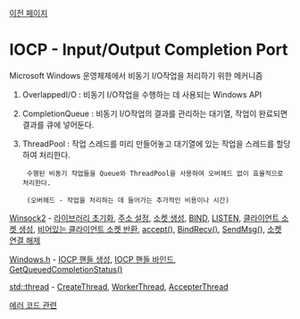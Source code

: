 [이전 페이지](https://github.com/kksoo0131/Study)
# IOCP - Input/Output Completion Port

  Microsoft Windows 운영체제에서 비동기 I/O작업을 처리하기 위한 메커니즘
  

1. OverlappedI/O : 비동기 I/O작업을 수행하는 데 사용되는 Windows API

2. CompletionQueue : 비동기 I/O작업의 결과를 관리하는 대기열, 작업이 완료되면 결과를 큐에 넣어둔다.

3. ThreadPool : 작업 스레드를 미리 만들어놓고 대기열에 있는 작업을 스레드를 할당하여 처리한다.

        수행된 비동기 작업들을 Queue와 ThreadPool을 사용하여 오버헤드 없이 효율적으로 처리한다.
        
        (오버헤드 - 작업을 처리하는 데 들어가는 추가적인 비용이나 시간)
	

[Winsock2](https://github.com/kksoo0131/Study/tree/main/IOCP/Winsock) - [라이브러리 초기화](https://github.com/kksoo0131/Study/blob/main/IOCP/Winsock/%EB%9D%BC%EC%9D%B4%EB%B8%8C%EB%9F%AC%EB%A6%AC%20%EC%B4%88%EA%B8%B0%ED%99%94.cpp), [주소 설정](https://github.com/kksoo0131/Study/blob/main/IOCP/Winsock/%EC%A3%BC%EC%86%8C%20%EC%84%A4%EC%A0%95.cpp), [소켓 생성](https://github.com/kksoo0131/Study/blob/main/IOCP/Winsock/%EC%86%8C%EC%BC%93%20%EC%83%9D%EC%84%B1.cpp), [BIND](https://github.com/kksoo0131/Study/blob/main/IOCP/Winsock/BIND.cpp), [LISTEN](https://github.com/kksoo0131/Study/blob/main/IOCP/Winsock/LISTESN.cpp), 
[클라이언트 소켓 생성](https://github.com/kksoo0131/Study/blob/main/IOCP/Winsock/%ED%81%B4%EB%9D%BC%EC%9D%B4%EC%96%B8%ED%8A%B8%20%EC%86%8C%EC%BC%93%20%EC%83%9D%EC%84%B1.cpp), [비어있는 클라이언트 소켓 반환](https://github.com/kksoo0131/Study/blob/main/IOCP/Winsock/%EB%B9%84%EC%96%B4%EC%9E%88%EB%8A%94%20%ED%81%B4%EB%9D%BC%EC%9D%B4%EC%96%B8%ED%8A%B8%20%EC%86%8C%EC%BC%93%20%EB%B0%98%ED%99%98.cpp), [accept()](https://github.com/kksoo0131/Study/blob/main/IOCP/Winsock/accept().cpp), [BindRecv()](https://github.com/kksoo0131/Study/blob/main/IOCP/Winsock/BindRecv().cpp), [SendMsg()](https://github.com/kksoo0131/Study/blob/main/IOCP/Winsock/SendMsg().cpp), [소켓 연결 해제](https://github.com/kksoo0131/Study/blob/main/IOCP/Winsock/%EC%86%8C%EC%BC%93%20%EC%97%B0%EA%B2%B0%20%ED%95%B4%EC%A0%9C.cpp)


[Windows.h](https://github.com/kksoo0131/Study/blob/main/IOCP/Windows.md) - [IOCP 핸들 생성](https://github.com/kksoo0131/Study/blob/main/IOCP/Windows/IOCP%20%ED%95%B8%EB%93%A4%20%EC%83%9D%EC%84%B1.cpp), [IOCP 핸들 바인드](https://github.com/kksoo0131/Study/blob/main/IOCP/Windows/IOCP%20%ED%95%B8%EB%93%A4%20%EB%B0%94%EC%9D%B8%EB%93%9C.cpp), [GetQueuedCompletionStatus()](https://github.com/kksoo0131/Study/blob/main/IOCP/Windows/GetQueuedCompletionStatus().cpp)


[std::thread](https://github.com/kksoo0131/Study/blob/main/IOCP/std::thread.md) - [CreateThread](https://github.com/kksoo0131/Study/blob/main/IOCP/std::thread/%EC%9B%8C%EC%BB%A4%20%EC%8A%A4%EB%A0%88%EB%93%9C%20%EC%83%9D%EC%84%B1.cpp), [WorkerThread](https://github.com/kksoo0131/Study/blob/main/IOCP/std::thread/WorkerThread.cpp), [AccepterThread](https://github.com/kksoo0131/Study/blob/main/IOCP/std::thread/AccpterThread.cpp)




      
[에러 코드 관련](https://github.com/kksoo0131/Study/blob/main/IOCP/Error.md)
